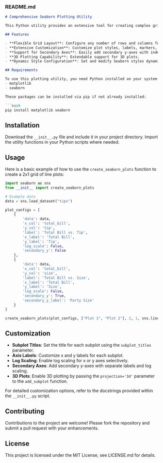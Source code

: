 ### README.md

```markdown
# Comprehensive Seaborn Plotting Utility

This Python utility provides an extensive tool for creating complex grids of plots using Seaborn and Matplotlib. It allows for detailed customization of plot styles, axes, labels, and dimensions, supporting both 2D and 3D data visualization.

## Features

- **Flexible Grid Layout**: Configure any number of rows and columns for subplot grids.
- **Extensive Customization**: Customize plot styles, labels, markers, and more for each subplot.
- **Support for Secondary Axes**: Easily add secondary y-axes with independent scaling options.
- **3D Plotting Capability**: Extendable support for 3D plots.
- **Dynamic Style Configuration**: Set and modify Seaborn styles dynamically.

## Requirements

To use this plotting utility, you need Python installed on your system along with the following packages:
- matplotlib
- seaborn

These packages can be installed via pip if not already installed:

```bash
pip install matplotlib seaborn
```

## Installation

Download the `__init__.py` file and include it in your project directory. Import the utility functions in your Python scripts where needed.

## Usage

Here is a basic example of how to use the `create_seaborn_plots` function to create a 2x1 grid of line plots:

```python
import seaborn as sns
from __init__ import create_seaborn_plots

# Example data
data = sns.load_dataset("tips")

plot_configs = [
    {
        'data': data,
        'x_col': 'total_bill',
        'y_col': 'tip',
        'label': 'Total Bill vs. Tip',
        'x_label': 'Total Bill',
        'y_label': 'Tip',
        'log_scale': False,
        'secondary_y': False
    },
    {
        'data': data,
        'x_col': 'total_bill',
        'y_col': 'size',
        'label': 'Total Bill vs. Size',
        'x_label': 'Total Bill',
        'y_label': 'Size',
        'log_scale': False,
        'secondary_y': True,
        'secondary_y_label': 'Party Size'
    }
]

create_seaborn_plots(plot_configs, ["Plot 1", "Plot 2"], 2, 1, sns.lineplot, "output.png")
```

## Customization

- **Subplot Titles**: Set the title for each subplot using the `subplot_titles` parameter.
- **Axis Labels**: Customize x and y labels for each subplot.
- **Log Scaling**: Enable log scaling for x or y axes selectively.
- **Secondary Axes**: Add secondary y-axes with separate labels and log scaling.
- **3D Plots**: Enable 3D plotting by passing the `projection='3d'` parameter to the `add_subplot` function.

For detailed customization options, refer to the docstrings provided within the `__init__.py` script.

## Contributing

Contributions to the project are welcome! Please fork the repository and submit a pull request with your enhancements.

## License

This project is licensed under the MIT License, see LICENSE.md for details.
```
